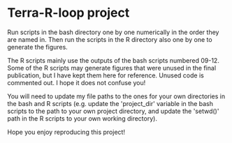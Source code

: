 # Terra-R-loop project

Run scripts in the bash directory one by one numerically in the order they are named in.
Then run the scripts in the R directory also one by one to generate the figures.

The R scripts mainly use the outputs of the bash scripts numbered 09-12. Some of the R scripts may generate figures that were unused in the final publication, but I have kept them here for reference.
Unused code is commented out. I hope it does not confuse you!

You will need to update my file paths to the ones for your own directories in the bash and R scripts (e.g. update the 'project_dir' variable in the bash scripts to the path to your own project directory, and update the 'setwd()' path in the R scripts to your own working directory).

Hope you enjoy reproducing this project!
